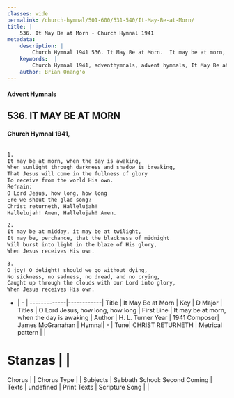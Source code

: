 ```yaml
---
classes: wide
permalink: /church-hymnal/501-600/531-540/It-May-Be-at-Morn/
title: |
    536. It May Be at Morn - Church Hymnal 1941
metadata:
    description: |
        Church Hymnal 1941 536. It May Be at Morn.  It may be at morn, when the day is awaking, When sunlight through darkness and shadow is breaking, That Jesus will come in the fullness of glory To receive from the world His own. 
    keywords:  |
        Church Hymnal 1941, adventhymnals, advent hymnals, It May Be at Morn, It may be at morn, when the day is awaking. O Lord Jesus, how long, how long
    author: Brian Onang'o
---
```


#### Advent Hymnals
## 536. IT MAY BE AT MORN
####  Church Hymnal 1941,

```txt

1.
It may be at morn, when the day is awaking,
When sunlight through darkness and shadow is breaking,
That Jesus will come in the fullness of glory
To receive from the world His own.
Refrain:
O Lord Jesus, how long, how long
Ere we shout the glad song?
Christ returneth, Hallelujah!
Hallelujah! Amen, Hallelujah! Amen.

2.
It may be at midday, it may be at twilight,
It may be, perchance, that the blackness of midnight
Will burst into light in the blaze of His glory,
When Jesus receives His own.

3.
O joy! O delight! should we go without dying,
No sickness, no sadness, no dread, and no crying,
Caught up through the clouds with our Lord into glory,
When Jesus receives His own.

```

- |   -  |
-------------|------------|
Title | It May Be at Morn |
Key | D Major |
Titles | O Lord Jesus, how long, how long |
First Line | It may be at morn, when the day is awaking |
Author | H. L. Turner
Year | 1941
Composer| James McGranahan |
Hymnal|  - |
Tune| CHRIST RETURNETH |
Metrical pattern | |
# Stanzas |  |
Chorus |  |
Chorus Type |  |
Subjects | Sabbath School: Second Coming |
Texts | undefined |
Print Texts | 
Scripture Song |  |
    
